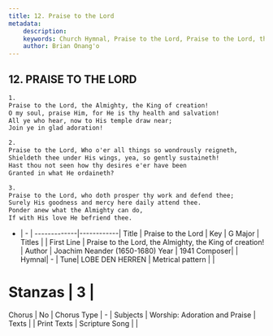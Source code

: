 ```yaml
---
title: 12. Praise to the Lord
metadata:
    description: 
    keywords: Church Hymnal, Praise to the Lord, Praise to the Lord, the Almighty, the King of creation!, 
    author: Brian Onang'o
---
```



## 12. PRAISE TO THE LORD

```txt
1.
Praise to the Lord, the Almighty, the King of creation!
O my soul, praise Him, for He is thy health and salvation!
All ye who hear, now to His temple draw near;
Join ye in glad adoration!

2.
Praise to the Lord, Who o'er all things so wondrously reigneth,
Shieldeth thee under His wings, yea, so gently sustaineth!
Hast thou not seen how thy desires e'er have been
Granted in what He ordaineth?

3.
Praise to the Lord, who doth prosper thy work and defend thee;
Surely His goodness and mercy here daily attend thee.
Ponder anew what the Almighty can do,
If with His love He befriend thee.

```

- |   -  |
-------------|------------|
Title | Praise to the Lord |
Key | G Major |
Titles |  |
First Line | Praise to the Lord, the Almighty, the King of creation! |
Author | Joachim Neander (1650-1680)
Year | 1941
Composer|  |
Hymnal|  - |
Tune| LOBE DEN HERREN |
Metrical pattern | |
# Stanzas | 3 |
Chorus | No |
Chorus Type | - |
Subjects | Worship: Adoration and Praise |
Texts |  |
Print Texts | 
Scripture Song |  |
  
